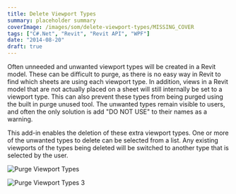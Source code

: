```yaml
---
title: Delete Viewport Types
summary: placeholder summary
coverImage: /images/som/delete-viewport-types/MISSING_COVER
tags: ["C#.Net", "Revit", "Revit API", "WPF"]
date: "2014-08-20"
draft: true
---
```


Often unneeded and unwanted viewport types will be created in a Revit model. These can be difficult to purge, as there is no easy way in Revit to find which sheets are using each viewport type. In addition, views in a Revit model that are not actually placed on a sheet will still internally be set to a viewport type. This can also prevent these types from being purged using the built in purge unused tool. The unwanted types remain visible to users, and often the only solution is add "DO NOT USE" to their names as a warning.

This add-in enables the deletion of these extra viewport types. One or more of the unwanted types to delete can be selected from a list. Any existing viewports of the types being deleted will be switched to another type that is selected by the user.

![Purge Viewport Types](Purge-Viewport-Types.png)

![Purge Viewport Types 3](Purge-Viewport-Types-3.png)
